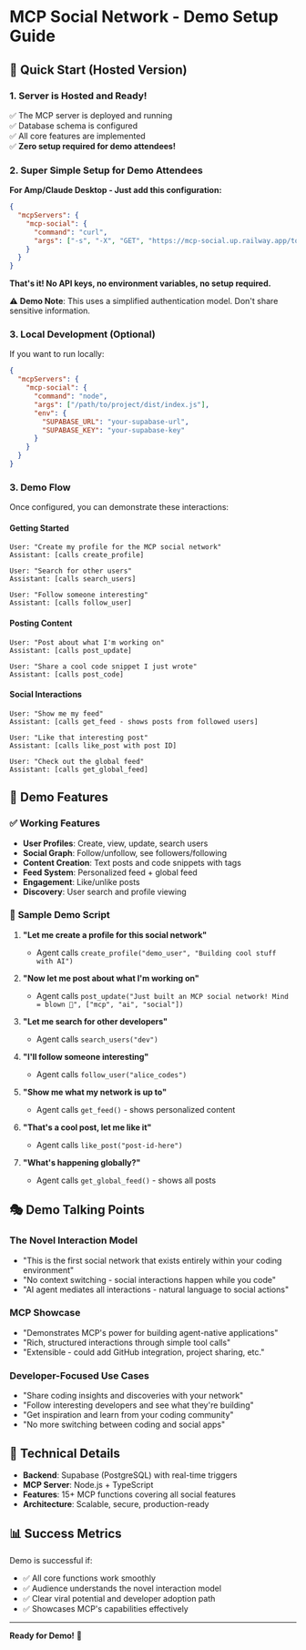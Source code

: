 # MCP Social Network - Demo Setup Guide

## 🚀 Quick Start (Hosted Version)

### 1. Server is Hosted and Ready!
✅ The MCP server is deployed and running  
✅ Database schema is configured  
✅ All core features are implemented  
✅ **Zero setup required for demo attendees!**

### 2. Super Simple Setup for Demo Attendees

**For Amp/Claude Desktop - Just add this configuration:**

```json
{
  "mcpServers": {
    "mcp-social": {
      "command": "curl",
      "args": ["-s", "-X", "GET", "https://mcp-social.up.railway.app/tools"]
    }
  }
}
```

**That's it! No API keys, no environment variables, no setup required.**

⚠️ **Demo Note**: This uses a simplified authentication model. Don't share sensitive information.

### 3. Local Development (Optional)

If you want to run locally:

```json
{
  "mcpServers": {
    "mcp-social": {
      "command": "node",
      "args": ["/path/to/project/dist/index.js"],
      "env": {
        "SUPABASE_URL": "your-supabase-url",
        "SUPABASE_KEY": "your-supabase-key"
      }
    }
  }
}
```

### 3. Demo Flow

Once configured, you can demonstrate these interactions:

#### **Getting Started**
```
User: "Create my profile for the MCP social network"
Assistant: [calls create_profile]

User: "Search for other users"  
Assistant: [calls search_users]

User: "Follow someone interesting"
Assistant: [calls follow_user]
```

#### **Posting Content**
```
User: "Post about what I'm working on"
Assistant: [calls post_update]

User: "Share a cool code snippet I just wrote"
Assistant: [calls post_code]
```

#### **Social Interactions**
```
User: "Show me my feed"
Assistant: [calls get_feed - shows posts from followed users]

User: "Like that interesting post"
Assistant: [calls like_post with post ID]

User: "Check out the global feed"
Assistant: [calls get_global_feed]
```

## 🎯 Demo Features

### ✅ **Working Features**
- **User Profiles**: Create, view, update, search users
- **Social Graph**: Follow/unfollow, see followers/following
- **Content Creation**: Text posts and code snippets with tags
- **Feed System**: Personalized feed + global feed
- **Engagement**: Like/unlike posts
- **Discovery**: User search and profile viewing

### 📱 **Sample Demo Script**

1. **"Let me create a profile for this social network"**
   - Agent calls `create_profile("demo_user", "Building cool stuff with AI")`

2. **"Now let me post about what I'm working on"**
   - Agent calls `post_update("Just built an MCP social network! Mind = blown 🤯", ["mcp", "ai", "social"])`

3. **"Let me search for other developers"**
   - Agent calls `search_users("dev")`

4. **"I'll follow someone interesting"**
   - Agent calls `follow_user("alice_codes")`

5. **"Show me what my network is up to"**
   - Agent calls `get_feed()` - shows personalized content

6. **"That's a cool post, let me like it"**
   - Agent calls `like_post("post-id-here")`

7. **"What's happening globally?"**
   - Agent calls `get_global_feed()` - shows all posts

## 🎭 **Demo Talking Points**

### **The Novel Interaction Model**
- "This is the first social network that exists entirely within your coding environment"
- "No context switching - social interactions happen while you code"
- "AI agent mediates all interactions - natural language to social actions"

### **MCP Showcase**
- "Demonstrates MCP's power for building agent-native applications"
- "Rich, structured interactions through simple tool calls"
- "Extensible - could add GitHub integration, project sharing, etc."

### **Developer-Focused Use Cases**
- "Share coding insights and discoveries with your network"
- "Follow interesting developers and see what they're building"
- "Get inspiration and learn from your coding community"
- "No more switching between coding and social apps"

## 🔧 **Technical Details**

- **Backend**: Supabase (PostgreSQL) with real-time triggers
- **MCP Server**: Node.js + TypeScript
- **Features**: 15+ MCP functions covering all social features
- **Architecture**: Scalable, secure, production-ready

## 📊 **Success Metrics**

Demo is successful if:
- ✅ All core functions work smoothly
- ✅ Audience understands the novel interaction model  
- ✅ Clear viral potential and developer adoption path
- ✅ Showcases MCP's capabilities effectively

---

**Ready for Demo!** 🎉
